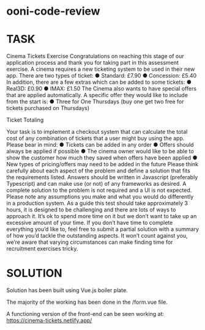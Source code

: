 # ooni-code-review

# TASK

Cinema Tickets Exercise
Congratulations on reaching this stage of our application process and thank you for taking part
in this assessment exercise.
A cinema requires a new ticketing system to be used in their new app. There are two
types of ticket:
● Standard: £7.90
● Concession: £5.40
In addition, there are a few extras which can be added to some tickets:
● Real3D: £0.90
● IMAX: £1.50
The Cinema also wants to have special offers that are applied automatically. A specific offer
they would like to include from the start is:
● Three for One Thursdays (buy one get two free for tickets purchased on Thursdays)

Ticket Totaling

Your task is to implement a checkout system that can calculate the total cost of any combination
of tickets that a user might buy using the app. Please bear in mind:
● Tickets can be added in any order
● Offers should always be applied if possible
● The cinema owner would like to be able to show the customer how much they saved
when offers have been applied
● New types of pricing/offers may need to be added in the future
Please think carefully about each aspect of the problem and define a solution that fits the
requirements listed. Answers should be written in Javascript (preferably Typescript) and can
make use (or not) of any frameworks as desired. A complete solution to the problem is not
required and a UI is not expected.
Please note any assumptions you make and what you would do differently in a production
system.
As a guide this test should take approximately 3 hours, it is designed to be challenging and
there are lots of ways to approach it. It’s ok to spend more time on it but we don’t want to take
up an excessive amount of your time. If you don’t have time to complete everything you’d like to,
feel free to submit a partial solution with a summary of how you’d tackle the outstanding
aspects. It won’t count against you, we’re aware that varying circumstances can make finding
time for recruitment exercises tricky.

# SOLUTION

Solution has been built using Vue.js boiler plate.

The majority of the working has been done in the /form.vue file.

A functioning version of the front-end can be seen working at: https://cinema-tickets.netlify.app/
